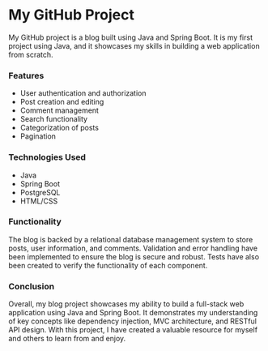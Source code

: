 # My GitHub Project

My GitHub project is a blog built using Java and Spring Boot. It is my first project using Java, and it showcases my skills in building a web application from scratch.

### Features
* User authentication and authorization
* Post creation and editing
* Comment management
* Search functionality
* Categorization of posts
* Pagination

### Technologies Used
* Java
* Spring Boot
* PostgreSQL
* HTML/CSS

### Functionality
The blog is backed by a relational database management system to store posts, user information, and comments. Validation and error handling have been implemented to ensure the blog is secure and robust. Tests have also been created to verify the functionality of each component.

### Conclusion
Overall, my blog project showcases my ability to build a full-stack web application using Java and Spring Boot. It demonstrates my understanding of key concepts like dependency injection, MVC architecture, and RESTful API design. With this project, I have created a valuable resource for myself and others to learn from and enjoy.
